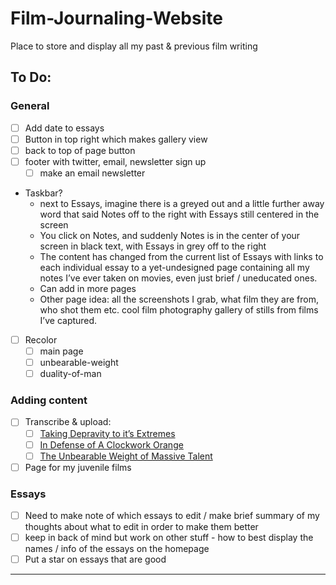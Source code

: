 # Film-Journaling-Website
Place to store and display all my past &amp; previous film writing
## To Do:

### General

- [ ]  Add date to essays
- [ ]  Button in top right which makes gallery view
- [ ]  back to top of page button
- [ ]  footer with twitter, email, newsletter sign up
    - [ ]  make an email newsletter
- Taskbar?
    - next to Essays, imagine there is a greyed out and a little further away word that said Notes off to the right with Essays still centered in the screen
    - You click on Notes, and suddenly Notes is in the center of your screen in black text, with Essays in grey off to the right
    - The content has changed from the current list of Essays with links to each individual essay to a yet-undesigned page containing all my notes I’ve ever taken on movies, even just brief / uneducated ones.
    - Can add in more pages
    - Other page idea: all the screenshots I grab, what film they are from, who shot them etc. cool film photography gallery of stills from films I’ve captured.
- [ ]  Recolor
    - [ ]  main page
    - [ ]  unbearable-weight
    - [ ]  duality-of-man

### Adding content

- [ ]  Transcribe & upload:
    - [ ]  [Taking Depravity to it’s Extremes](https://docs.google.com/document/d/1NbjEC1vKkgZRnEwNSpHYHBORg70C9nNA/edit)
    - [ ]  [In Defense of A Clockwork Orange](https://docs.google.com/document/d/1K7YnpWFUd70ESn32tVsZ-FV6y_HcnYZ_/edit)
    - [ ]  [The Unbearable Weight of Massive Talent](https://www.notion.so/The-Unbearable-Weight-of-Massive-Talent-8c54c0aa9b0f49adb272c22f6c4a8890)
- [ ]  Page for my juvenile films

### Essays

- [ ]  Need to make note of which essays to edit / make brief summary of my thoughts about what to edit in order to make them better
- [ ]  keep in back of mind but work on other stuff - how to best display the names / info of the essays on the homepage
- [ ]  Put a star on essays that are good

---
